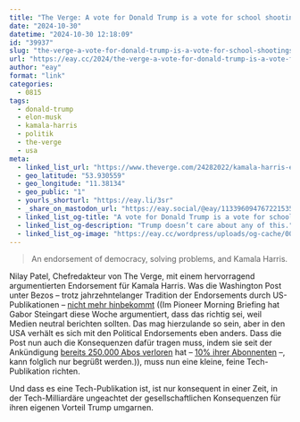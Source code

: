 ```yaml
---
title: "The Verge: A vote for Donald Trump is a vote for school shootings and measles"
date: "2024-10-30"
datetime: "2024-10-30 12:18:09"
id: "39937"
slug: "the-verge-a-vote-for-donald-trump-is-a-vote-for-school-shootings-and-measles"
url: "https://eay.cc/2024/the-verge-a-vote-for-donald-trump-is-a-vote-for-school-shootings-and-measles/"
author: "eay"
format: "link"
categories:
  - 0815
tags:
  - donald-trump
  - elon-musk
  - kamala-harris
  - politik
  - the-verge
  - usa
meta:
  - linked_list_url: "https://www.theverge.com/24282022/kamala-harris-endorsement-presidential-election-2024"
  - geo_latitude: "53.930559"
  - geo_longitude: "11.38134"
  - geo_public: "1"
  - yourls_shorturl: "https://eay.li/3sr"
  - _share_on_mastodon_url: "https://eay.social/@eay/113396094767221535"
  - linked_list_og-title: "A vote for Donald Trump is a vote for school shootings and measles"
  - linked_list_og-description: "Trump doesn’t care about any of this."
  - linked_list_og-image: "https://eay.cc/wordpress/uploads/og-cache/0051cb1c08e43603bfa25681c5d5b966.webp"
---
```


> An endorsement of democracy, solving problems, and Kamala Harris.

Nilay Patel, Chefredakteur von The Verge, mit einem hervorragend argumentierten Endorsement für Kamala Harris. Was die Washington Post unter Bezos – trotz jahrzehntelanger Tradition der Endorsements durch US-Publikationen – [nicht mehr hinbekommt](https://www.washingtonpost.com/style/media/2024/10/25/washington-post-endorsement-president/) ((Im Pioneer Morning Briefing hat Gabor Steingart diese Woche argumentiert, dass das richtig sei, weil Medien neutral berichten sollten. Das mag hierzulande so sein, aber in den USA verhält es sich mit den Political Endorsements eben anders. Dass die Post nun auch die Konsequenzen dafür tragen muss, indem sie seit der Ankündigung [bereits 250.000 Abos verloren](https://www.theguardian.com/media/2024/oct/29/washington-post-subscriber-cancellations) hat – [10% ihrer Abonnenten](https://daringfireball.net/linked/2024/10/29/amazon-prime-cancelling-pissing-in-the-ocean) –, kann folglich nur begrüßt werden.)), muss nun eine kleine, feine Tech-Publikation richten.

Und dass es eine Tech-Publikation ist, ist nur konsequent in einer Zeit, in der Tech-Milliardäre ungeachtet der gesellschaftlichen Konsequenzen für ihren eigenen Vorteil Trump umgarnen.
